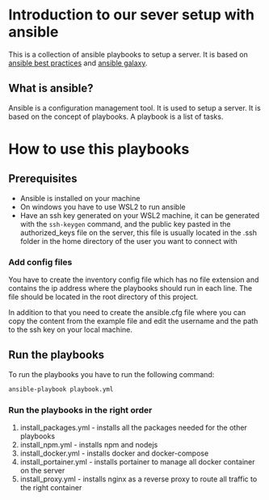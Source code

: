 # Introduction to our sever setup with ansible

This is a collection of ansible playbooks to setup a server. It is based on [ansible best practices](https://docs.ansible.com/ansible/latest/user_guide/playbooks_best_practices.html) and [ansible galaxy](https://galaxy.ansible.com/).

## What is ansible?

Ansible is a configuration management tool. It is used to setup a server. It is based on the concept of playbooks. A playbook is a list of tasks.

# How to use this playbooks

## Prerequisites

- Ansible is installed on your machine
- On windows you have to use WSL2 to run ansible
- Have an ssh key generated on your WSL2 machine, it can be generated with the `ssh-keygen` command, and the public key pasted in the authorized_keys file on the server, this file is usually located in the .ssh folder in the home directory of the user you want to connect with

### Add config files

You have to create the inventory config file which has no file extension and contains the ip address where the playbooks should run in each line. The file should be located in the root directory of this project.

In addition to that you need to create the ansible.cfg file where you can copy the content from the example file and edit the username and the path to the ssh key on your local machine.

## Run the playbooks

To run the playbooks you have to run the following command:

```bash
ansible-playbook playbook.yml
```

### Run the playbooks in the right order

1. install_packages.yml - installs all the packages needed for the other playbooks
2. install_npm.yml - installs npm and nodejs
3. install_docker.yml - installs docker and docker-compose
4. install_portainer.yml - installs portainer to manage all docker container on the server
5. install_proxy.yml - installs nginx as a reverse proxy to route all traffic to the right container
